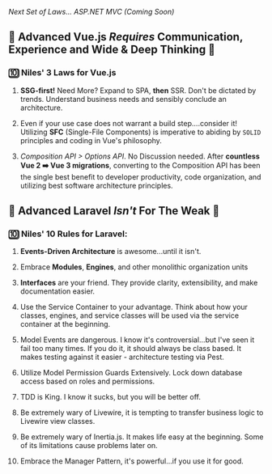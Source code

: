 *Next Set of Laws... ASP.NET MVC (Coming Soon)*

## 🤖 Advanced Vue.js *Requires* Communication, Experience and Wide & Deep Thinking 💪

### 🔟 Niles' **3 Laws** for Vue.js

1. **SSG-first!** Need More? Expand to SPA, **then** SSR. Don't be dictated by trends. Understand business needs and sensibly conclude an architecture.

2. Even if your use case does not warrant a build step....consider it! Utilizing **SFC** (Single-File Components) is imperative to abiding by `SOLID` principles and coding in Vue's philosophy.

3. _Composition API > Options API_. No Discussion needed. After **countless Vue 2 ➡️ Vue 3 migrations**, converting to the Composition API has been the single best benefit to developer productivity, code organization, and utilizing best software architecture principles.

## 🤖 Advanced Laravel *Isn't* For The Weak 💪

### 🔟 Niles' **10 Rules** for Laravel:

1. **Events-Driven Architecture** is awesome...until it isn't.

2. Embrace **Modules**, **Engines**, and other monolithic organization units

3. **Interfaces** are your friend. They provide clarity, extensibility, and make documentation easier.

4. Use the Service Container to your advantage. Think about how your classes, engines, and service classes will be used via the service container at the beginning.

5. Model Events are dangerous. I know it's controversial...but I've seen it fail too many times. If you do it, it should always be class based. It makes testing against it easier - architecture testing via Pest.

6. Utilize Model Permission Guards Extensively. Lock down database access based on roles and permissions.

7. TDD is King. I know it sucks, but you will be better off.

8. Be extremely wary of Livewire, it is tempting to transfer business logic to Livewire view classes.

9. Be extremely wary of Inertia.js. It makes life easy at the beginning. Some of its limitations cause problems later on.

10. Embrace the Manager Pattern, it's powerful...if you use it for good.

<!--
**qarthandgi/qarthandgi** is a ✨ _special_ ✨ repository because its `README.md` (this file) appears on your GitHub profile.

Here are some ideas to get you started:

- 🔭 I’m currently working on ...
- 🌱 I’m currently learning ...
- 👯 I’m looking to collaborate on ...
- 🤔 I’m looking for help with ...
- 💬 Ask me about ...
- 📫 How to reach me: ...
- 😄 Pronouns: ...
- ⚡ Fun fact: ...
-->

